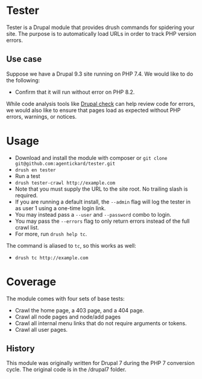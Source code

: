 Tester
===

Tester is a Drupal module that provides drush commands for spidering
your site. The purpose is to automatically load URLs in order to track PHP version errors.

## Use case

Suppose we have a Drupal 9.3 site running on PHP 7.4. We would like to do the following:

* Confirm that it will run without error on PHP 8.2.

While code analysis tools like [Drupal check](https://github.com/mglaman/drupal-check) can help review code for errors, we would also like to ensure that pages load as expected without PHP errors, warnings, or notices.

# Usage

* Download and install the module with composer or `git clone git@github.com:agentickard/tester.git`
* `drush en tester`
* Run a test
* `drush tester-crawl http://example.com`
* Note that you must supply the URL to the site root. No trailing slash is required.
* If you are running a default install, the `--admin` flag will log the tester in as user 1 using a one-time login link.
* You may instead pass a `--user` and `--password` combo to login.
* You may pass the `--errors` flag to only return errors instead of the full crawl list.
* For more, run `drush help tc`.

The command is aliased to `tc`, so this works as well:

* `drush tc http://example.com`

# Coverage

The module comes with four sets of base tests:

* Crawl the home page, a 403 page, and a 404 page.
* Crawl all node pages and node/add pages
* Crawl all internal menu links that do not require arguments or tokens.
* Crawl all user pages.

## History

This module was originally written for Drupal 7 during the PHP 7 conversion cycle. The original code is in the /drupal7 folder.
